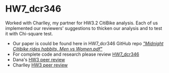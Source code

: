 # HW7_dcr346

Worked with Charlley, my partner for HW3.2 CitiBike analysis. Each of us implemented our reviewers' suggestions to thicken our analysis and to test it with Chi-square test.

- Our paper is could be found here in HW7_dcr346 GitHub repo _["Midnight Citibike rides habbits, Men vs Women.pdf"](https://github.com/danachermesh/PUI2017_dcr346/blob/master/HW7_dcr346/Midnight%20Citibike%20rides%20habbits%2C%20Men%20vs%20Women.pdf)_
- For complete code and research please review [HW7_dcr346](https://github.com/danachermesh/PUI2017_dcr346/blob/master/HW7_dcr346/HW7_dcr346.ipynb)
- Dana's [HW3 peer review](https://github.com/danachermesh/PUI2017_dcr346/blob/master/HW3_dcr346/CitibikeReview_bc1561.md)
- Charlley [HW3 peer review](https://github.com/charlie-moffett/PUI2017_cm4698/blob/master/HW4_cm4698/CitibikeReview_rxl204.md)
